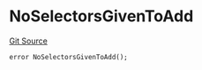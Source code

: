 # NoSelectorsGivenToAdd
[Git Source](https://github.com/thrackle-io/tron/blob/570e509b7dae1b89ffe858956bb3df9bbac2510a/src/client/token/handler/diamond/HandlerDiamondLib.sol)


```solidity
error NoSelectorsGivenToAdd();
```

